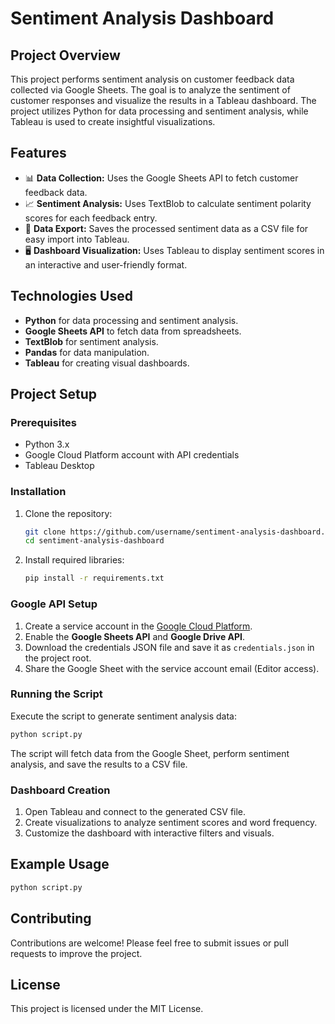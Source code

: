 # Sentiment Analysis Dashboard

## Project Overview
This project performs sentiment analysis on customer feedback data collected via Google Sheets. The goal is to analyze the sentiment of customer responses and visualize the results in a Tableau dashboard. The project utilizes Python for data processing and sentiment analysis, while Tableau is used to create insightful visualizations.

## Features
- 📊 **Data Collection:** Uses the Google Sheets API to fetch customer feedback data.
- 📈 **Sentiment Analysis:** Uses TextBlob to calculate sentiment polarity scores for each feedback entry.
- 💾 **Data Export:** Saves the processed sentiment data as a CSV file for easy import into Tableau.
- 🖥️ **Dashboard Visualization:** Uses Tableau to display sentiment scores in an interactive and user-friendly format.

## Technologies Used
- **Python** for data processing and sentiment analysis.
- **Google Sheets API** to fetch data from spreadsheets.
- **TextBlob** for sentiment analysis.
- **Pandas** for data manipulation.
- **Tableau** for creating visual dashboards.

## Project Setup
### Prerequisites
- Python 3.x
- Google Cloud Platform account with API credentials
- Tableau Desktop

### Installation
1. Clone the repository:
   ```bash
   git clone https://github.com/username/sentiment-analysis-dashboard.git
   cd sentiment-analysis-dashboard
   ```

2. Install required libraries:
   ```bash
   pip install -r requirements.txt
   ```

### Google API Setup
1. Create a service account in the [Google Cloud Platform](https://console.cloud.google.com/).
2. Enable the **Google Sheets API** and **Google Drive API**.
3. Download the credentials JSON file and save it as `credentials.json` in the project root.
4. Share the Google Sheet with the service account email (Editor access).

### Running the Script
Execute the script to generate sentiment analysis data:
```bash
python script.py
```
The script will fetch data from the Google Sheet, perform sentiment analysis, and save the results to a CSV file.

### Dashboard Creation
1. Open Tableau and connect to the generated CSV file.
2. Create visualizations to analyze sentiment scores and word frequency.
3. Customize the dashboard with interactive filters and visuals.

## Example Usage
```bash
python script.py
```

## Contributing
Contributions are welcome! Please feel free to submit issues or pull requests to improve the project.

## License
This project is licensed under the MIT License.


